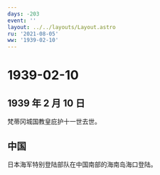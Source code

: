 ```yaml
---
days: -203
event: ''
layout: ../../layouts/Layout.astro
ru: '2021-08-05'
ww: '1939-02-10'
---
```


# 1939-02-10

## 1939 年 2 月 10 日

梵蒂冈城国教皇庇护十一世去世。

## 中国

日本海军特别登陆部队在中国南部的海南岛海口登陆。